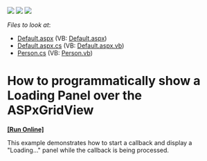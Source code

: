 <!-- default badges list -->
![](https://img.shields.io/endpoint?url=https://codecentral.devexpress.com/api/v1/VersionRange/128564903/13.1.4%2B)
[![](https://img.shields.io/badge/Open_in_DevExpress_Support_Center-FF7200?style=flat-square&logo=DevExpress&logoColor=white)](https://supportcenter.devexpress.com/ticket/details/E1989)
[![](https://img.shields.io/badge/📖_How_to_use_DevExpress_Examples-e9f6fc?style=flat-square)](https://docs.devexpress.com/GeneralInformation/403183)
<!-- default badges end -->
<!-- default file list -->
*Files to look at*:

* [Default.aspx](./CS/Default.aspx) (VB: [Default.aspx](./VB/Default.aspx))
* [Default.aspx.cs](./CS/Default.aspx.cs) (VB: [Default.aspx.vb](./VB/Default.aspx.vb))
* [Person.cs](./CS/Person.cs) (VB: [Person.vb](./VB/Person.vb))
<!-- default file list end -->
# How to programmatically show a Loading Panel over the ASPxGridView
<!-- run online -->
**[[Run Online]](https://codecentral.devexpress.com/e1989/)**
<!-- run online end -->


<p>This example demonstrates how to start a callback and display a "Loading..." panel while the callback is being processed.</p>

<br/>


